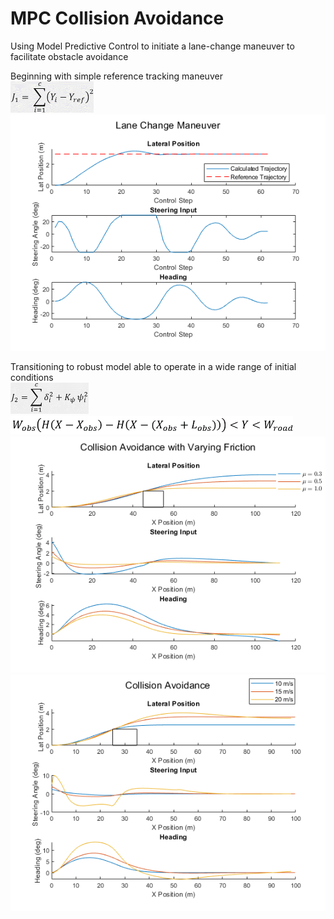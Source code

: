 # MPC Collision Avoidance

Using Model Predictive Control to initiate a lane-change maneuver to facilitate obstacle avoidance  

Beginning with simple reference tracking maneuver  
<img src="https://github.com/WhiffleFish/MPC-Collision-Avoidance/blob/master/Images/Equations/J1.png" height="50">  
<img src="https://github.com/WhiffleFish/MPC-Collision-Avoidance/blob/master/Images/LaneChange.png">

Transitioning to robust model able to operate in a wide range of initial conditions  
<img src="https://github.com/WhiffleFish/MPC-Collision-Avoidance/blob/master/Images/Equations/J2.png" height="50">  
<img src="https://github.com/WhiffleFish/MPC-Collision-Avoidance/blob/master/Images/Equations/IneqConst.png" height="30">
<img src="https://github.com/WhiffleFish/MPC-Collision-Avoidance/blob/master/Images/frictionPlots.png">
<img src="https://github.com/WhiffleFish/MPC-Collision-Avoidance/blob/master/Images/SpeedPlotsReduced.png">
